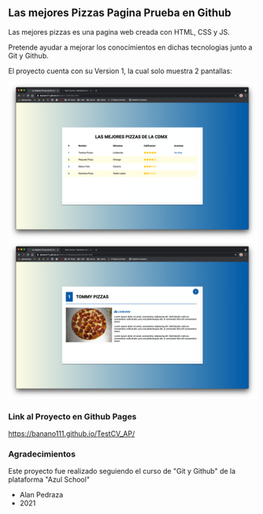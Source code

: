 ## Las mejores Pizzas Pagina Prueba en Github

Las mejores pizzas es una pagina web creada con HTML, CSS y JS.

Pretende ayudar a mejorar los conocimientos en dichas tecnologias junto a Git y Github.

El proyecto cuenta con su Version 1, la cual solo muestra 2 pantallas:

![Proyecto Las Mejores Pizzas!](/assets/images/A1.png "Pantalla 1")
![Proyecto Las Mejores Pizzas!](/assets/images/A2.png "Pantalla 2")


### Link al Proyecto en Github Pages

https://banano111.github.io/TestCV_AP/


### Agradecimientos

Este proyecto fue realizado seguiendo el curso de "Git y Github" de la plataforma "Azul School"

- Alan Pedraza
- 2021
